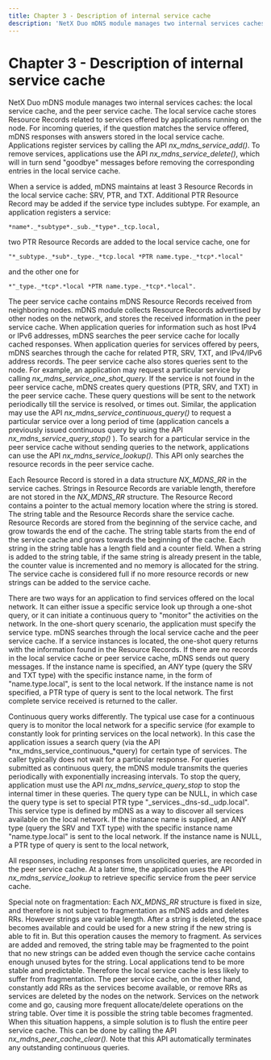 ```yaml
---
title: Chapter 3 - Description of internal service cache
description: 'NetX Duo mDNS module manages two internal services caches: the local service cache, and the peer service cache.'
---
```


# Chapter 3 - Description of internal service cache

NetX Duo mDNS module manages two internal services caches: the local service cache, and the peer service cache. The local service cache stores Resource Records related to services offered by applications running on the node. For incoming queries, if the question matches the service offered, mDNS responses with answers stored in the local service cache. Applications register services by calling the API *nx_mdns_service_add()*. To remove services, applications use the API *nx_mdns_service_delete()*, which will in turn send "goodbye" messages before removing the corresponding entries in the local service cache.

When a service is added, mDNS maintains at least 3 Resource Records in the local service cache: SRV, PTR, and TXT. Additional PTR Resource Record may be added if the service type includes subtype. For example, an application registers a service:

```
*name*._*subtype*._sub._*type*._tcp.local,
```

two PTR Resource Records are added to the local service cache, one for

```
"*_subtype._*sub*._type._*tcp.local *PTR name.type._*tcp*.*local"
```

and the other one for

```
*"_type._*tcp*.*local *PTR name.type._*tcp*.*local".
```

The peer service cache contains mDNS Resource Records received from neighboring nodes. mDNS module collects Resource Records advertised by other nodes on the network, and stores the received information in the peer service cache. When application queries for information such as host IPv4 or IPv6 addresses, mDNS searches the peer service cache for locally cached responses. When application queries for services offered by peers, mDNS searches through the cache for related PTR, SRV, TXT, and IPv4/IPv6 address records. The peer service cache also stores queries sent to the node. For example, an application may request a particular service by calling *nx_mdns_service_one_shot_query.* If the service is not found in the peer service cache, mDNS creates query questions (PTR, SRV, and TXT) in the peer service cache. These query questions will be sent to the network periodically till the service is resolved, or times out. Similar, the application may use the API *nx_mdns_service_continuous_query()* to request a particular service over a long period of time (application cancels a previously issued continuous query by using the API *nx_mdns_service_query_stop()* ). To search for a particular service in the peer service cache without sending queries to the network, applications can use the API *nx_mdns_service_lookup().* This API only searches the resource records in the peer service cache.

Each Resource Record is stored in a data structure *NX_MDNS_RR* in the service caches. Strings in Resource Records are variable length, therefore are not stored in the *NX_MDNS_RR* structure. The Resource Record contains a pointer to the actual memory location where the string is stored. The string table and the Resource Records share the service cache. Resource Records are stored from the beginning of the service cache, and grow towards the end of the cache. The string table starts from the end of the service cache and grows towards the beginning of the cache. Each string in the string table has a length field and a counter field. When a string is added to the string table, if the same string is already present in the table, the counter value is incremented and no memory is allocated for the string. The service cache is considered full if no more resource records or new strings can be added to the service cache.

There are two ways for an application to find services offered on the local network. It can either issue a specific service look up through a one-shot query, or it can initiate a continuous query to "monitor" the activities on the network. In the one-short query scenario, the application must specify the service type. mDNS searches through the local service cache and the peer service cache. If a service instances is located, the one-shot query returns with the information found in the Resource Records. If there are no records in the local service cache or peer service cache, mDNS sends out query messages. If the instance name is specified, an *ANY* type (query the SRV and TXT type) with the specific instance name, in the form of "name.type.local", is sent to the local network. If the instance name is not specified, a PTR type of query is sent to the local network. The first complete service received is returned to the caller.

Continuous query works differently. The typical use case for a continuous query is to monitor the local network for a specific service (for example to constantly look for printing services on the local network). In this case the application issues a search query (via the API *nx_mdns_service_continuous_*query) for certain type of services. The caller typically does not wait for a particular response. For queries submitted as continuous query, the mDNS module transmits the queries periodically with exponentially increasing intervals. To stop the query, application must use the API *nx_mdns_service_query_stop* to stop the internal timer in these queries. The query type can be NULL, in which case the query type is set to special PTR type "_services._dns-sd._udp.local". This service type is defined by mDNS as a way to discover all services available on the local network. If the instance name is supplied, an ANY type (query the SRV and TXT type) with the specific instance name "name.type.local" is sent to the local network. If the instance name is NULL, a PTR type of query is sent to the local network,

All responses, including responses from unsolicited queries, are recorded in the peer service cache. At a later time, the application uses the API *nx_mdns_service_lookup* to retrieve specific service from the peer service cache.

Special note on fragmentation: Each *NX_MDNS_RR* structure is fixed in size, and therefore is not subject to fragmentation as mDNS adds and deletes RRs. However strings are variable length. After a string is deleted, the space becomes available and could be used for a new string if the new string is able to fit in. But this operation causes the memory to fragment. As services are added and removed, the string table may be fragmented to the point that no new strings can be added even though the service cache contains enough unused bytes for the string. Local applications tend to be more stable and predictable. Therefore the local service cache is less likely to suffer from fragmentation. The peer service cache, on the other hand, constantly add RRs as the services become available, or remove RRs as services are deleted by the nodes on the network. Services on the network come and go, causing more frequent allocate/delete operations on the string table. Over time it is possible the string table becomes fragmented. When this situation happens, a simple solution is to flush the entire peer service cache. This can be done by calling the API *nx_mdns_peer_cache_clear().* Note that this API automatically terminates any outstanding continuous queries.
